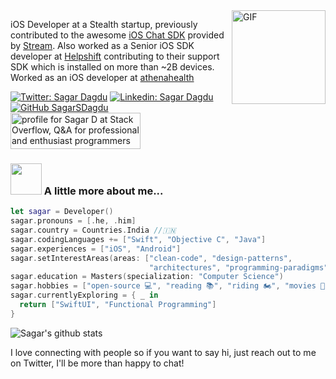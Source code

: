 <img align="right" alt="GIF" src="https://media.giphy.com/media/du3J3cXyzhj75IOgvA/giphy.gif" width="150"/>
<p>iOS Developer at a Stealth startup, previously contributed to the awesome <a href="https://github.com/GetStream/stream-chat-swift/pulls?q=is%3Apr+author%3ASagarSDagdu+">iOS Chat SDK</a> provided by <a href="https://getstream.io">Stream</a>.
Also worked as a Senior iOS SDK developer at <a href="https://www.helpshift.com">Helpshift</a> contributing to their support SDK which is installed on more than ~2B devices.
Worked as an iOS developer at <a href="https://www.athenahealth.com">athenahealth</a></p>

[![Twitter: Sagar Dagdu](https://img.shields.io/twitter/follow/Sagar?style=social)](https://twitter.com/SDagdu)
[![Linkedin: Sagar Dagdu](https://img.shields.io/badge/-sagardagdu-blue?style=flat-square&logo=Linkedin&logoColor=white&link=https://www.linkedin.com/in/sagardagdu/)](https://www.linkedin.com/in/sagardagdu/)
[![GitHub SagarSDagdu](https://img.shields.io/github/followers/SagarSDagdu?label=follow&style=social)](https://github.com/SagarSDagdu/)
<br>
<a href="https://stackoverflow.com/users/3825788/sagar-d"><img src="https://stackoverflow.com/users/flair/3825788.png" width="208" height="58" alt="profile for Sagar D at Stack Overflow, Q&amp;A for professional and enthusiast programmers" title="profile for Sagar D at Stack Overflow, Q&amp;A for professional and enthusiast programmers"></a>


### <img src="https://media.giphy.com/media/VgCDAzcKvsR6OM0uWg/giphy.gif" width="50"> A little more about me...  

```swift
let sagar = Developer()
sagar.pronouns = [.he, .him]
sagar.country = Countries.India //🇮🇳
sagar.codingLanguages += ["Swift", "Objective C", "Java"]
sagar.experiences = ["iOS", "Android"]
sagar.setInterestAreas(areas: ["clean-code", "design-patterns", 
                               "architectures", "programming-paradigms"])
sagar.education = Masters(specialization: "Computer Science")
sagar.hobbies = ["open-source 💻", "reading 📚", "riding 🏍", "movies 🍿"]
sagar.currentlyExploring = { _ in
  return ["SwiftUI", "Functional Programming"]
}
```
![Sagar's github stats](https://github-readme-stats.vercel.app/api?username=SagarSDagdu&show_icons=true&hide_border=true)

I love connecting with people so if you want to say hi, just reach out to me on Twitter, I'll be more than happy to chat!
